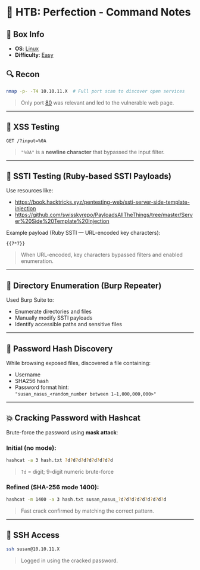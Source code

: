 # 💎 HTB: Perfection - Command Notes

## 📌 Box Info
- **OS**: [Linux](Linux)
- **Difficulty**: [Easy](Easy)

## 🔍 Recon

```bash
nmap -p- -T4 10.10.11.X  # Full port scan to discover open services
```

> Only port [80](HTTP) was relevant and led to the vulnerable web page.

---

## 🧪 XSS Testing

```http
GET /?input=%0A
```

> `"%0A"` is a **newline character** that bypassed the input filter.

---

## 🐍 SSTI Testing (Ruby-based SSTI Payloads)

Use resources like:

- https://book.hacktricks.xyz/pentesting-web/ssti-server-side-template-injection
- https://github.com/swisskyrepo/PayloadsAllTheThings/tree/master/Server%20Side%20Template%20Injection

Example payload (Ruby SSTI — URL-encoded key characters):

```http
{{7*7}}
```

> When URL-encoded, key characters bypassed filters and enabled enumeration.

---

## 🧭 Directory Enumeration (Burp Repeater)

Used Burp Suite to:
- Enumerate directories and files
- Manually modify SSTI payloads
- Identify accessible paths and sensitive files

---

## 🔑 Password Hash Discovery

While browsing exposed files, discovered a file containing:

- Username
- SHA256 hash
- Password format hint:  
  `"susan_nasus_<random_number between 1–1,000,000,000>"`

---

## 💥 Cracking Password with Hashcat

Brute-force the password using **mask attack**:

### Initial (no mode):

```bash
hashcat -a 3 hash.txt ?d?d?d?d?d?d?d?d?d
```

> `?d` = digit; 9-digit numeric brute-force

### Refined (SHA-256 mode 1400):

```bash
hashcat -m 1400 -a 3 hash.txt susan_nasus_?d?d?d?d?d?d?d?d?d
```

> Fast crack confirmed by matching the correct pattern.

---

## 🔐 SSH Access

```bash
ssh susan@10.10.11.X
```

> Logged in using the cracked password.